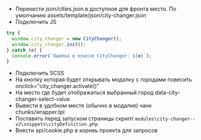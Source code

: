 - Перенести json/cities.json в доступное для фронта место. По умолчанию assets/template/json/city-changer.json
- Подключить JS

```js
try {
  window.city_changer = new CityChanger();
  window.city_changer.init();
} catch (e) {
  console.error(`Ошибка в классе CityChanger: ${e}`);
}
```

- Подключить SCSS
- На кнопку которая будет открывать модалку с городами повесить onclick="city_changer.activate()"
- На место где будет отображаться выбранный город data-city-changer-select-value
- Вывести в удобном месте (обычно в модалке) чанк chunks/wrapper.tpl
- Поставить перед запуском страницы скрипт `modules\city-changer--v2\snippets\cityDefinition.php`
- Внести api/cookie.php в корнеь проекта для запросов
